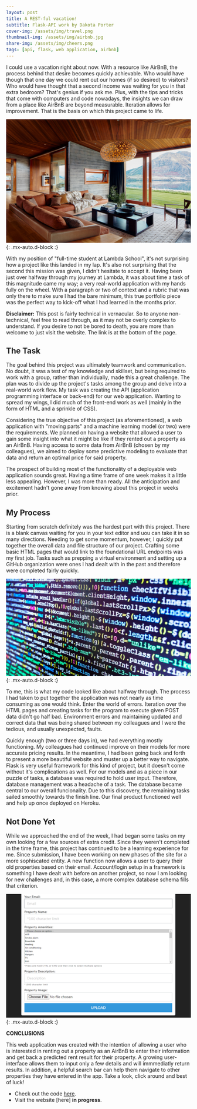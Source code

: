 ```yaml
---
layout: post
title: A REST-ful vacation!
subtitle: Flask-API work by Dakota Porter
cover-img: /assets/img/travel.png
thumbnail-img: /assets/img/airbnb.jpg
share-img: /assets/img/cheers.png
tags: [api, flask, web application, airbnb]
---
```


I could use a vacation right about now. With a resource like AirBnB, the process behind that desire becomes quickly achievable. Who would have though that one day we could rent out our homes (if so desired) to visitors? Who would have thought that a second income was waiting for you in that extra bedroom? That's genius if you ask me. Plus, with the tips and tricks that come with computers and code nowadays, the insights we can draw from a place like AirBnB are beyond measurable. Iteration allows for improvement. That is the basis on which this project came to life.

![AirBnB](/assets/img/lux_airbnb.jpg){: .mx-auto.d-block :}

With my position of "full-time student at Lambda School", it's not surprising how a project like this landed in my lap. It's also not surprising that the second this mission was given, I didn't hesitate to accept it. Having been just over halfway through my journey at Lambda, it was about time a task of this magnitude came my way; a very real-world application with my hands fully on the wheel. With a paragraph or two of context and a rubric that was only there to make sure I had the bare minimum, this true portfolio piece was the perfect way to kick-off what I had learned in the months prior.

**Disclaimer:** This post is fairly technical in vernacular. So to anyone non-technical, feel free to read through, as it may not be overly complex to understand. If you desire to not be bored to death, you are more than welcome to just visit the website. The link is at the bottom of the page. 

## The Task

The goal behind this project was ultimately teamwork and communication. No doubt, it was a test of my knowledge and skillset, but being required to work with a group, rather than individually, made this a great challenge. The plan was to divide up the project's tasks among the group and delve into a real-world work flow. My task was creating the API (application programming interface or back-end) for our web application. Wanting to spread my wings, I did much of the front-end work as well (mainly in the form of HTML and a sprinkle of CSS).

Considering the true objective of this project (as aforementioned), a web application with "moving parts" and a machine learning model (or two) were the requirements. We planned on having a website that allowed a user to gain some insight into what it might be like if they rented out a property as an AirBnB. Having access to some data from AirBnB (chosen by my colleagues), we aimed to deploy some predictive modeling to evaluate that data and return an optimal price for said property. 

The prospect of building most of the functionality of a deployable web application sounds great. Having a time frame of one week makes it a little less appealing. However, I was more than ready. All the anticipation and excitement hadn't gone away from knowing about this project in weeks prior.

## My Process

Starting from scratch definitely was the hardest part with this project. There is a blank canvas waiting for you in your text editor and uou can take it in so many directions. Needing to get some momentum, however, I quickly put together the overall data and file structure of our project. Crafting some basic HTML pages that would link to the foundational URL endpoints was my first job. Tasks such as prepping a virtual environment and setting up a GitHub organization were ones I had dealt with in the past and therefore were completed fairly quickly. 

![Code](/assets/img/code.jpg){: .mx-auto.d-block :}

To me, this is what my code looked like about halfway through. The process I had taken to put together the application was not nearly as time consuming as one would think. Enter the world of errors. Iteration over the HTML pages and creating tasks for the program to execute given POST data didn't go half bad. Environment errors and maintaining updated and correct data that was being shared between my colleagues and I were the tedious, and usually unexpected, faults.

Quickly enough (two or three days in), we had everything mostly functioning. My colleagues had continued improve on their models for more accurate pricing results. In the meantime, I had been going back and forth to present a more beautiful website and muster up a better way to navigate. Flask is very useful framework for this kind of project, but it doesn't come without it's complications as well. For our models and as a piece in our puzzle of tasks, a database was required to hold user input. Therefore, database management was a headache of a task. The database became central to our overall funcionality. Due to this discovery, the remaining tasks sailed smoothly towards the finish line. Our final product functioned well and help up once deployed on Heroku.

## Not Done Yet

While we approached the end of the week, I had began some tasks on my own looking for a few sources of extra credit. Since they weren't completed in the time frame, this project has continued to be a learning experience for me. Since submission, I have been working on new phases of the site for a more sophiscated entity. A new function now allows a user to query their old properties based on their email. Account/login setup in a framework is something I have dealt with before on another project, so now I am looking for new challenges and, in this case, a more complex database schema fills that criterion.

![Input Form](/assets/img/my_web.png){: .mx-auto.d-block :}

**CONCLUSIONS**

This web application was created with the intention of allowing a user who is interested in renting out a property as an AirBnB to enter their information and get back a predicted rent result for their property. A growing user-interface allows them to input only a few details and will immmediatly return results. In addition, a helpful search bar can help them navigate to other properties they have entered in the app. Take a look, click around and best of luck!

- Check out the code [here](https://github.com/dakotagporter/airbnb).
- Visit the website [here] **in progress**.
